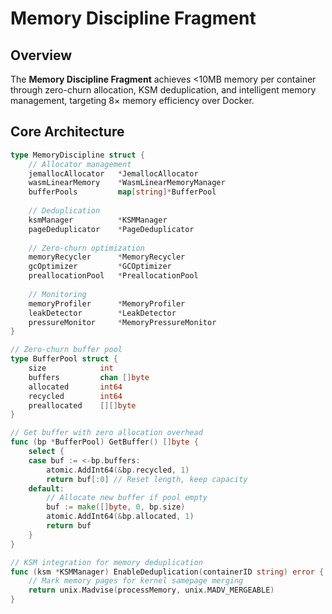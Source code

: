 # Memory Discipline Fragment

## Overview

The **Memory Discipline Fragment** achieves <10MB memory per container through zero-churn allocation, KSM deduplication, and intelligent memory management, targeting 8× memory efficiency over Docker.

## Core Architecture

```go
type MemoryDiscipline struct {
    // Allocator management
    jemallocAllocator   *JemallocAllocator
    wasmLinearMemory    *WasmLinearMemoryManager
    bufferPools         map[string]*BufferPool
    
    // Deduplication
    ksmManager          *KSMManager
    pageDeduplicator    *PageDeduplicator
    
    // Zero-churn optimization
    memoryRecycler      *MemoryRecycler
    gcOptimizer         *GCOptimizer
    preallocationPool   *PreallocationPool
    
    // Monitoring
    memoryProfiler      *MemoryProfiler
    leakDetector        *LeakDetector
    pressureMonitor     *MemoryPressureMonitor
}

// Zero-churn buffer pool
type BufferPool struct {
    size            int
    buffers         chan []byte
    allocated       int64
    recycled        int64
    preallocated    [][]byte
}

// Get buffer with zero allocation overhead
func (bp *BufferPool) GetBuffer() []byte {
    select {
    case buf := <-bp.buffers:
        atomic.AddInt64(&bp.recycled, 1)
        return buf[:0] // Reset length, keep capacity
    default:
        // Allocate new buffer if pool empty
        buf := make([]byte, 0, bp.size)
        atomic.AddInt64(&bp.allocated, 1)
        return buf
    }
}

// KSM integration for memory deduplication
func (ksm *KSMManager) EnableDeduplication(containerID string) error {
    // Mark memory pages for kernel samepage merging
    return unix.Madvise(processMemory, unix.MADV_MERGEABLE)
}
```
